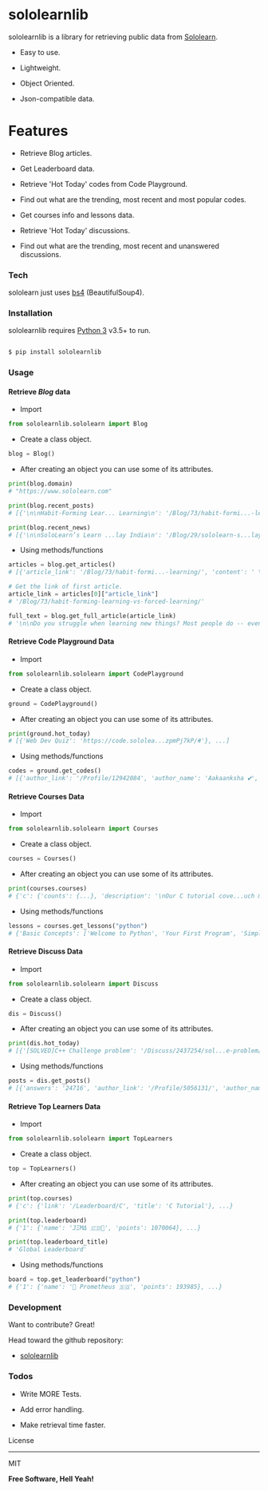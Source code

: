
# sololearnlib

  

sololearnlib is a library for retrieving public data from [Sololearn](https://www.sololearn.com).

  

- Easy to use.

- Lightweight.

- Object Oriented.

- Json-compatible data.

  

# Features

  

- Retrieve Blog articles.

- Get Leaderboard data.

- Retrieve 'Hot Today' codes from Code Playground.

- Find out what are the trending, most recent and most popular codes.

- Get courses info and lessons data.

- Retrieve 'Hot Today' discussions.

- Find out what are the trending, most recent and unanswered discussions.

  

### Tech

  

sololearn just uses [bs4](https://pypi.org/project/bs4/) (BeautifulSoup4).

  

### Installation

  

sololearnlib requires [Python 3](https://www.python.org/) v3.5+ to run.

  
  
  

```sh

$ pip install sololearnlib

```

### Usage
#### Retrieve *Blog* data
- Import
```py
from sololearnlib.sololearn import Blog
```

- Create a class object.
```py
blog = Blog()
```

- After creating an object you can use some of its attributes.
```py
print(blog.domain)
# "https://www.sololearn.com"

print(blog.recent_posts)
# [{'\n\nHabit-Forming Lear... Learning\n': '/Blog/73/habit-formi...-learning/'}, ...]

print(blog.recent_news)
# [{'\n\nSoloLearn’s Learn ...lay India\n': '/Blog/29/sololearn-s...lay-india/'}, ...}]
```
- Using methods/functions
```py
articles = blog.get_articles()
# [{'article_link': '/Blog/73/habit-formi...-learning/', 'content': ' \xa0For most of us, th...ss time.\xa0 ', 'date': '07 August 2020', 'image_link': 'https://api.sololear...ning_1.jpg', 'title': 'Habit-Forming Learni...d Learning'}, ...]

# Get the link of first article.
article_link = articles[0]["article_link"]
# '/Blog/73/habit-forming-learning-vs-forced-learning/'

full_text = blog.get_full_article(article_link)
# '\n\nDo you struggle when learning new things? Most people do -- even when receiving a formal education in school or attending college, it can be hard to make new concepts stick. ...'
```
#### Retrieve Code Playground Data
  - Import
```py
from sololearnlib.sololearn import CodePlayground
```

- Create a class object.
```py
ground = CodePlayground()
```
- After creating an object you can use some of its attributes.
```py
print(ground.hot_today)
# [{'Web Dev Quiz': 'https://code.sololea...zpmPj7kP/#'}, ...]
```
- Using methods/functions
```py
codes = ground.get_codes()
# [{'author_link': '/Profile/12942084', 'author_name': 'Aakaanksha 💕', 'code_link': 'https://code.sololea...oj07HPmq/#', 'code_name': 'Google Clone or Real? 😳💕', 'data_date': '8/9/2020 7:36:06 AM', 'votes': 1146},  ...]
```
#### Retrieve Courses Data
 - Import
```py
from sololearnlib.sololearn import Courses
```
- Create a class object.
```py
courses = Courses()
```
- After creating an object you can use some of its attributes.
```py
print(courses.courses)
# {'c': {'counts': {...}, 'description': '\nOur C tutorial cove...uch more.\n', 'icon': '/Icons/Courses/1089.png', 'link': '/Course/C/', 'title': 'C Tutorial'}, ...}
```
- Using methods/functions
```py
lessons = courses.get_lessons("python")
# {'Basic Concepts': ['Welcome to Python', 'Your First Program', 'Simple Operations', 'Floats', 'Other Numerical Operations', 'Strings', 'String Operations', 'Variables', 'Taking User Input', ...], ...}
```

#### Retrieve Discuss Data
 - Import
```py
from sololearnlib.sololearn import Discuss
```
- Create a class object.
```py
dis = Discuss()
```
- After creating an object you can use some of its attributes.
```py
print(dis.hot_today)
# [{'[SOLVED]C++ Challenge problem': '/Discuss/2437254/sol...e-problem/'}, {'[Solved] Does Earnin...ves us XP?': '/Discuss/2437589/sol...ves-us-xp/'}, ...]
```
- Using methods/functions
```py
posts = dis.get_posts()
# [{'answers': '24716', 'author_link': '/Profile/5056131/', 'author_name': 'benka', 'avatar_link': 'https://avatars.solo...b873e5.jpg', 'data_date': '7/6/2017 5:02:16 PM', 'post_link': '/Discuss/516185/мног...оговорящих', 'tags': [...], 'title': 'много ли тут нас, ру...говорящих?', 'votes': '1199'}, ...]
```
#### Retrieve Top Learners Data
 - Import
```py
from sololearnlib.sololearn import TopLearners
```
- Create a class object.
```py
top = TopLearners()
```
- After creating an object you can use some of its attributes.
```py
print(top.courses)
# {'c': {'link': '/Leaderboard/C', 'title': 'C Tutorial'}, ...}

print(top.leaderboard)
# {'1': {'name': 'JΞΜΔ 🇨🇩👑', 'points': 1070064}, ...}

print(top.leaderboard_title)
# 'Global Leaderboard'
```
- Using methods/functions
```py
board = top.get_leaderboard("python")
# {'1': {'name': '👑 Prometheus 🇸🇬', 'points': 193985}, ...}
```


### Development

  

Want to contribute? Great!

Head toward the github repository:

-  [sololearnlib](https://github.com/Or-i0n/sololearnlib)

  

### Todos

  

- Write MORE Tests.

- Add error handling.

- Make retrieval time faster.

  

License

----

  

MIT

  

**Free Software, Hell Yeah!**
